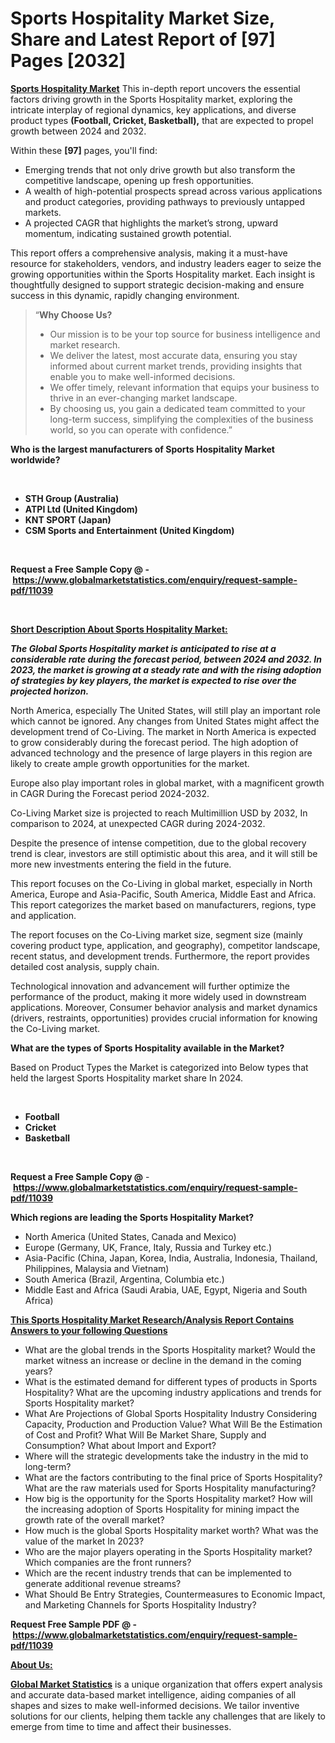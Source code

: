 <h1>Sports Hospitality Market Size, Share and Latest Report of [97] Pages [2032]</h1>
<p><a href="https://www.globalmarketstatistics.com/market-reports/sports-hospitality-market-11039"><strong>Sports Hospitality Market</strong></a> This in-depth report uncovers the essential factors driving growth in the Sports Hospitality market, exploring the intricate interplay of regional dynamics, key applications, and diverse product types <strong>(Football, Cricket, Basketball),</strong> that are expected to propel growth between 2024 and 2032.</p>
<p>Within these <strong>[97]</strong> pages, you'll find:</p>
<ul>
<li>Emerging trends that not only drive growth but also transform the competitive landscape, opening up fresh opportunities.</li>
<li>A wealth of high-potential prospects spread across various applications and product categories, providing pathways to previously untapped markets.</li>
<li>A projected CAGR that highlights the market&rsquo;s strong, upward momentum, indicating sustained growth potential.</li>
</ul>
<p>This report offers a comprehensive analysis, making it a must-have resource for stakeholders, vendors, and industry leaders eager to seize the growing opportunities within the Sports Hospitality market. Each insight is thoughtfully designed to support strategic decision-making and ensure success in this dynamic, rapidly changing environment.</p>
<blockquote class="">
<p>&ldquo;<strong>Why Choose Us? </strong></p>
<ul>
<li>Our mission is to be your top source for business intelligence and market research.</li>
<li>We deliver the latest, most accurate data, ensuring you stay informed about current market trends, providing insights that enable you to make well-informed decisions.</li>
<li>We offer timely, relevant information that equips your business to thrive in an ever-changing market landscape.</li>
<li>By choosing us, you gain a dedicated team committed to your long-term success, simplifying the complexities of the business world, so you can operate with confidence.&rdquo;</li>
</ul>
</blockquote>
<p><strong>Who is the largest manufacturers of Sports Hospitality Market worldwide?</strong></p>
<p>&nbsp;</p>
<ul>
<li><strong>STH Group (Australia)</strong></li>
<li><strong>ATPI Ltd (United Kingdom)</strong></li>
<li><strong>KNT SPORT (Japan)</strong></li>
<li><strong>CSM Sports and Entertainment (United Kingdom)</strong></li>
</ul>
<p>&nbsp;</p>
<p><strong>Request a Free Sample Copy @ -&nbsp;</strong><a href="https://www.globalmarketstatistics.com/enquiry/request-sample-pdf/11039"><strong>https://www.globalmarketstatistics.com/enquiry/request-sample-pdf/11039</strong></a></p>
<p>&nbsp;</p>
<p><strong><u>Short Description About Sports Hospitality Market:</u></strong></p>
<p><strong><em>The Global Sports Hospitality market is anticipated to rise at a considerable rate during the forecast period, between 2024 and 2032. In 2023, the market is growing at a steady rate and with the rising adoption of strategies by key players, the market is expected to rise over the projected horizon.</em></strong></p>
<p>North America, especially The United States, will still play an important role which cannot be ignored. Any changes from United States might affect the development trend of Co-Living. The market in North America is expected to grow considerably during the forecast period. The high adoption of advanced technology and the presence of large players in this region are likely to create ample growth opportunities for the market.</p>
<p>Europe also play important roles in global market, with a magnificent growth in CAGR During the Forecast period 2024-2032.</p>
<p>Co-Living Market size is projected to reach Multimillion USD by 2032, In comparison to 2024, at unexpected CAGR during 2024-2032.</p>
<p>Despite the presence of intense competition, due to the global recovery trend is clear, investors are still optimistic about this area, and it will still be more new investments entering the field in the future.</p>
<p>This report focuses on the Co-Living in global market, especially in North America, Europe and Asia-Pacific, South America, Middle East and Africa. This report categorizes the market based on manufacturers, regions, type and application.</p>
<p>The report focuses on the Co-Living market size, segment size (mainly covering product type, application, and geography), competitor landscape, recent status, and development trends. Furthermore, the report provides detailed cost analysis, supply chain.</p>
<p>Technological innovation and advancement will further optimize the performance of the product, making it more widely used in downstream applications. Moreover, Consumer behavior analysis and market dynamics (drivers, restraints, opportunities) provides crucial information for knowing the Co-Living market.</p>
<p><strong>What are the types of Sports Hospitality available in the Market?</strong></p>
<p>Based on Product Types the Market is categorized into Below types that held the largest Sports Hospitality market share In 2024.</p>
<p>&nbsp;</p>
<ul>
<li><strong>Football</strong></li>
<li><strong>Cricket</strong></li>
<li><strong>Basketball</strong></li>
</ul>
<p>&nbsp;</p>
<p><strong>Request a Free Sample Copy @</strong>&nbsp;-&nbsp;<a href="https://www.globalmarketstatistics.com/enquiry/request-sample-pdf/11039"><strong>https://www.globalmarketstatistics.com/enquiry/request-sample-pdf/11039</strong></a></p>
<p><strong>Which regions are leading the Sports Hospitality Market?</strong></p>
<ul>
<li>North America (United States, Canada and Mexico)</li>
<li>Europe (Germany, UK, France, Italy, Russia and Turkey etc.)</li>
<li>Asia-Pacific (China, Japan, Korea, India, Australia, Indonesia, Thailand, Philippines, Malaysia and Vietnam)</li>
<li>South America (Brazil, Argentina, Columbia etc.)</li>
<li>Middle East and Africa (Saudi Arabia, UAE, Egypt, Nigeria and South Africa)</li>
</ul>
<p><strong><u>This Sports Hospitality Market Research/Analysis Report Contains Answers to your following Questions</u></strong></p>
<ul>
<li>What are the global trends in the Sports Hospitality market? Would the market witness an increase or decline in the demand in the coming years?</li>
<li>What is the estimated demand for different types of products in Sports Hospitality? What are the upcoming industry applications and trends for Sports Hospitality market?</li>
<li>What Are Projections of Global Sports Hospitality Industry Considering Capacity, Production and Production Value? What Will Be the Estimation of Cost and Profit? What Will Be Market Share, Supply and Consumption? What about Import and Export?</li>
<li>Where will the strategic developments take the industry in the mid to long-term?</li>
<li>What are the factors contributing to the final price of Sports Hospitality? What are the raw materials used for Sports Hospitality manufacturing?</li>
<li>How big is the opportunity for the Sports Hospitality market? How will the increasing adoption of Sports Hospitality for mining impact the growth rate of the overall market?</li>
<li>How much is the global Sports Hospitality market worth? What was the value of the market In 2023?</li>
<li>Who are the major players operating in the Sports Hospitality market? Which companies are the front runners?</li>
<li>Which are the recent industry trends that can be implemented to generate additional revenue streams?</li>
<li>What Should Be Entry Strategies, Countermeasures to Economic Impact, and Marketing Channels for Sports Hospitality Industry?</li>
</ul>
<p><strong>Request Free Sample PDF @ -&nbsp;</strong><a href="https://www.globalmarketstatistics.com/enquiry/request-sample-pdf/11039"><strong>https://www.globalmarketstatistics.com/enquiry/request-sample-pdf/11039</strong></a></p>
<p><strong><u>About Us:</u></strong></p>
<p><a href="https://www.globalmarketstatistics.com/"><strong>Global Market Statistics</strong></a>&nbsp;is a unique organization that offers expert analysis and accurate data-based market intelligence, aiding companies of all shapes and sizes to make well-informed decisions. We tailor inventive solutions for our clients, helping them tackle any challenges that are likely to emerge from time to time and affect their businesses.</p>